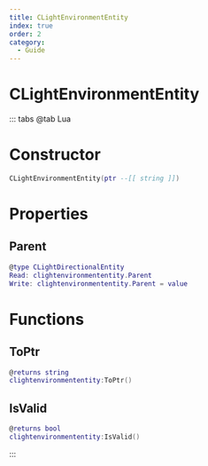 ```yaml
---
title: CLightEnvironmentEntity
index: true
order: 2
category:
  - Guide
---
```


# CLightEnvironmentEntity

::: tabs
@tab Lua
# Constructor
```lua
CLightEnvironmentEntity(ptr --[[ string ]])
```
# Properties
## Parent 
```lua
@type CLightDirectionalEntity
Read: clightenvironmententity.Parent
Write: clightenvironmententity.Parent = value
```
# Functions
## ToPtr
```lua
@returns string
clightenvironmententity:ToPtr()
```
## IsValid
```lua
@returns bool
clightenvironmententity:IsValid()
```

:::
